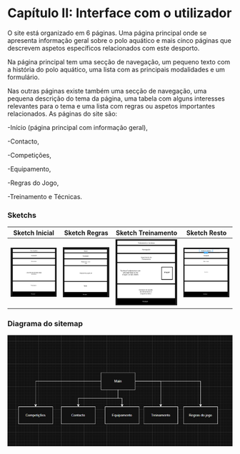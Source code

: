 # Capítulo II: Interface com o utilizador

O site está organizado em 6 páginas. Uma página principal onde se apresenta informação geral sobre o polo aquático e mais cinco páginas que descrevem aspetos específicos relacionados com este desporto.

Na página principal tem uma secção de navegação, um pequeno texto com a história do polo aquático, uma lista com as principais modalidades e um formulário.

Nas outras páginas existe também uma secção de navegação, uma pequena descrição do tema da página, uma tabela com alguns interesses relevantes para o tema e uma lista com regras ou aspetos importantes relacionados.
As páginas do site são:

-Início (página principal com informação geral),

-Contacto,

-Competições,

-Equipamento,

-Regras do Jogo,

-Treinamento e Técnicas.



### Sketchs

| Sketch Inicial                          | Sketch Regras                           | Sketch Treinamento                      | Sketch Resto                            |
| --------------------------------------- | --------------------------------------- | --------------------------------------- | --------------------------------------- |
| ![Imagem 1](https://github.com/inf24tig15/M2/blob/main/rel/imagens/Main.png) | ![Imagem 2](https://github.com/inf24tig15/M2/blob/main/rel/imagens/Regras.png) | ![Imagem 3](https://github.com/inf24tig15/M2/blob/main/rel/imagens/Treinamento.png) | ![Imagem 4](https://github.com/inf24tig15/M2/blob/main/rel/imagens/Resto.png)

### Diagrama do sitemap

 ![Imagem 5](https://github.com/inf24tig15/M2/blob/main/rel/imagens/Diagrama.png)
